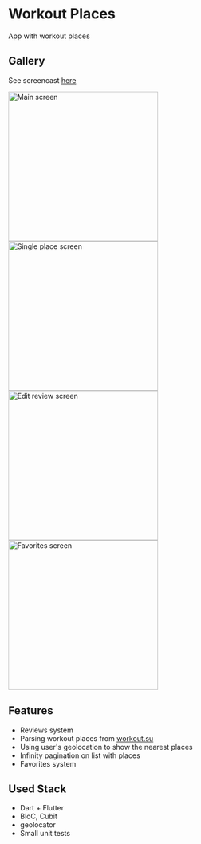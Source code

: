 # Workout Places

App with workout places

## Gallery

 See screencast [here](https://youtu.be/IVDYHESkXGI)

<img alt="Main screen" src="https://i.imgur.com/fFwMFFd.jpg" width="300px"/>
<img alt="Single place screen" src="https://i.imgur.com/VfSGzN8.jpg" width="300px"/>
<img alt="Edit review screen" src="https://i.imgur.com/SXgFLOq.jpg" width="300px"/>
<img alt="Favorites screen" src="https://i.imgur.com/qtPR8w1.jpg" width="300px"/>

## Features

* Reviews system
* Parsing workout places from [workout.su](https://workout.su/)
* Using user's geolocation to show the nearest places
* Infinity pagination on list with places
* Favorites system

## Used Stack

* Dart + Flutter
* BloC, Cubit
* geolocator
* Small unit tests